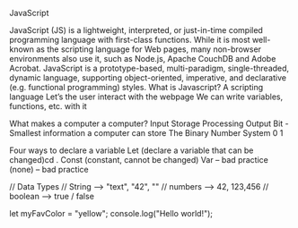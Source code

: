 JavaScript

JavaScript (JS) is a lightweight, interpreted, or just-in-time compiled programming language with first-class functions. While it is most well-known as the scripting language for Web pages, many non-browser environments also use it, such as Node.js, Apache CouchDB and Adobe Acrobat. JavaScript is a prototype-based, multi-paradigm, single-threaded, dynamic language, supporting object-oriented, imperative, and declarative (e.g. functional programming) styles.
What is Javascript?
A scripting language
Let’s the user interact with the webpage
We can write variables, functions, etc. with it


What makes a computer a computer?
Input
Storage
Processing
Output
Bit - Smallest information a computer can store
The Binary Number System
0 1

Four ways to declare a variable
Let (declare a variable that can be changed)cd .
Const (constant, cannot be changed)
Var – bad practice
(none) – bad practice


// Data Types
// String --> "text", "42", ""
// numbers --> 42, 123,456
// boolean --> true / false

let myFavColor = "yellow";
console.log("Hello world!");

